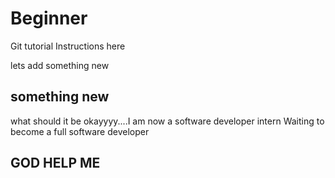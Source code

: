 # Beginner
Git tutorial
Instructions here

lets add something new
## something new
what should it be
okayyyy....I am now a software developer intern
Waiting to become a full software developer 
## GOD HELP ME